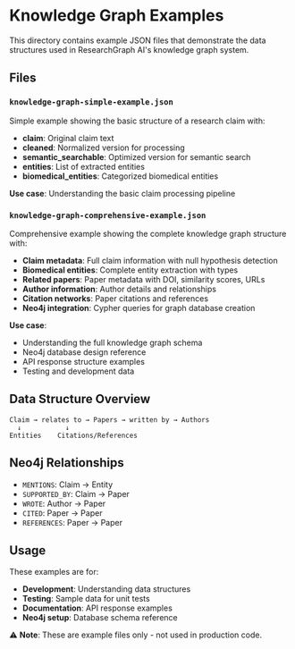 # Knowledge Graph Examples

This directory contains example JSON files that demonstrate the data structures used in ResearchGraph AI's knowledge graph system.

## Files

### `knowledge-graph-simple-example.json`
Simple example showing the basic structure of a research claim with:
- **claim**: Original claim text
- **cleaned**: Normalized version for processing
- **semantic_searchable**: Optimized version for semantic search
- **entities**: List of extracted entities
- **biomedical_entities**: Categorized biomedical entities

**Use case**: Understanding the basic claim processing pipeline

### `knowledge-graph-comprehensive-example.json`
Comprehensive example showing the complete knowledge graph structure with:
- **Claim metadata**: Full claim information with null hypothesis detection
- **Biomedical entities**: Complete entity extraction with types
- **Related papers**: Paper metadata with DOI, similarity scores, URLs
- **Author information**: Author details and relationships
- **Citation networks**: Paper citations and references
- **Neo4j integration**: Cypher queries for graph database creation

**Use case**: 
- Understanding the full knowledge graph schema
- Neo4j database design reference
- API response structure examples
- Testing and development data

## Data Structure Overview

```
Claim → relates to → Papers → written by → Authors
  ↓           ↓
Entities    Citations/References
```

## Neo4j Relationships
- `MENTIONS`: Claim → Entity
- `SUPPORTED_BY`: Claim → Paper  
- `WROTE`: Author → Paper
- `CITED`: Paper → Paper
- `REFERENCES`: Paper → Paper

## Usage
These examples are for:
- **Development**: Understanding data structures
- **Testing**: Sample data for unit tests
- **Documentation**: API response examples
- **Neo4j setup**: Database schema reference

⚠️ **Note**: These are example files only - not used in production code. 